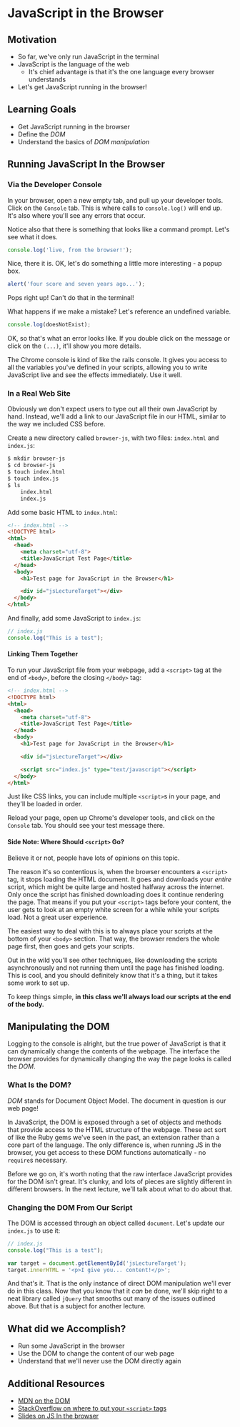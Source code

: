 # JavaScript in the Browser

## Motivation
* So far, we've only run JavaScript in the terminal
* JavaScript is the language of the web
  * It's chief advantage is that it's the one language every browser understands
* Let's get JavaScript running in the browser!

## Learning Goals
* Get JavaScript running in the browser
* Define the _DOM_
* Understand the basics of _DOM manipulation_

## Running JavaScript In the Browser
### Via the Developer Console
In your browser, open a new empty tab, and pull up your developer tools. Click on the `Console` tab. This is where calls to `console.log()` will end up. It's also where you'll see any errors that occur.

Notice also that there is something that looks like a command prompt. Let's see what it does.

```javascript
console.log('live, from the browser!');
```

Nice, there it is. OK, let's do something a little more interesting - a popup box.

```javascript
alert('four score and seven years ago...');
```

Pops right up! Can't do that in the terminal!

What happens if we make a mistake? Let's reference an undefined variable.

```javascript
console.log(doesNotExist);
```

OK, so that's what an error looks like. If you double click on the message or click on the `(...)`, it'll show you more details.

The Chrome console is kind of like the rails console. It gives you access to all the variables you've defined in your scripts, allowing you to write JavaScript live and see the effects immediately. Use it well.

### In a Real Web Site
Obviously we don't expect users to type out all their own JavaScript by hand. Instead, we'll add a link to our JavaScript file in our HTML, similar to the way we included CSS before.

Create a new directory called `browser-js`, with two files: `index.html` and `index.js`:
```bash
$ mkdir browser-js
$ cd browser-js
$ touch index.html
$ touch index.js
$ ls
    index.html
    index.js
```

Add some basic HTML to `index.html`:

```html
<!-- index.html -->
<!DOCTYPE html>
<html>
  <head>
    <meta charset="utf-8">
    <title>JavaScript Test Page</title>
  </head>
  <body>
    <h1>Test page for JavaScript in the Browser</h1>

    <div id="jsLectureTarget"></div>
  </body>
</html>
```

And finally, add some JavaScript to `index.js`:

```javascript
// index.js
console.log("This is a test");
```

#### Linking Them Together
To run your JavaScript file from your webpage, add a `<script>` tag at the end of `<body>`, before the closing `</body>` tag:

```html
<!-- index.html -->
<!DOCTYPE html>
<html>
  <head>
    <meta charset="utf-8">
    <title>JavaScript Test Page</title>
  </head>
  <body>
    <h1>Test page for JavaScript in the Browser</h1>

    <div id="jsLectureTarget"></div>

    <script src="index.js" type="text/javascript"></script>
  </body>
</html>
```

Just like CSS links, you can include multiple `<script>`s in your page, and they'll be loaded in order.

Reload your page, open up Chrome's developer tools, and click on the `Console` tab. You should see your test message there.

#### Side Note: Where Should `<script>` Go?
Believe it or not, people have lots of opinions on this topic.

The reason it's so contentious is, when the browser encounters a `<script>` tag, it stops loading the HTML document. It goes and downloads your _entire_ script, which might be quite large and hosted halfway across the internet. Only once the script has finished downloading does it continue rendering the page. That means if you put your `<script>` tags before your content, the user gets to look at an empty white screen for a while while your scripts load. Not a great user experience.

The easiest way to deal with this is to always place your scripts at the bottom of your `<body>` section. That way, the browser renders the whole page first, then goes and gets your scripts.

Out in the wild you'll see other techniques, like downloading the scripts asynchronously and not running them until the page has finished loading. This is cool, and you should definitely know that it's a thing, but it takes some work to set up.

To keep things simple, **in this class we'll always load our scripts at the end of the body.**

## Manipulating the DOM
Logging to the console is alright, but the true power of JavaScript is that it can dynamically change the contents of the webpage. The interface the browser provides for dynamically changing the way the page looks is called the _DOM_.

### What Is the DOM?
_DOM_ stands for Document Object Model. The document in question is our web page!

In JavaScript, the DOM is exposed through a set of objects and methods that provide access to the HTML structure of the webpage. These act sort of like the Ruby gems we've seen in the past, an extension rather than a core part of the language. The only difference is, when running JS in the browser, you get access to these DOM functions automatically - no `require`s necessary.

Before we go on, it's worth noting that the raw interface JavaScript provides for the DOM isn't great. It's clunky, and lots of pieces are slightly different in different browsers. In the next lecture, we'll talk about what to do about that.

### Changing the DOM From Our Script
The DOM is accessed through an object called `document`. Let's update our `index.js` to use it:

```javascript
// index.js
console.log("This is a test");

var target = document.getElementById('jsLectureTarget');
target.innerHTML = '<p>I give you... content!</p>';
```

And that's it. That is the only instance of direct DOM manipulation we'll ever do in this class. Now that you know that it _can_ be done, we'll skip right to a neat library called `jQuery` that smooths out many of the issues outlined above. But that is a subject for another lecture.

## What did we Accomplish?
* Run some JavaScript in the browser
* Use the DOM to change the content of our web page
* Understand that we'll never use the DOM directly again

## Additional Resources
* [MDN on the DOM](https://developer.mozilla.org/en-US/docs/Web/API/Document_Object_Model/Introduction)
* [StackOverflow on where to put your `<script>` tags](http://stackoverflow.com/questions/436411/where-is-the-best-place-to-put-script-tags-in-html-markup)
*  [Slides on JS In the browser](https://docs.google.com/presentation/d/1GPTn6W0QeEyquCxBJFj-E9W-i-MgXsBytA4xtCCW6Q4/edit#slide=id.g195ed98213_0_86)

